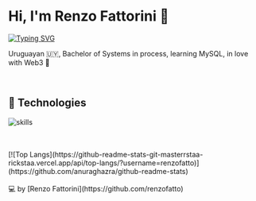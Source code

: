 # Hi, I'm Renzo Fattorini 👋

[![Typing SVG](https://readme-typing-svg.herokuapp.com?font=comfortaa&color=016EEA&size=24&width=500&lines=Uruguayan+software+developer;Currently+studying+Bachelor+of+Systems)](https://git.io/typing-svg)

Uruguayan 🇺🇾, Bachelor of Systems in process, learning MySQL, in love with Web3 💙

<br>

## 🔧 Technologies

![skills](https://skillicons.dev/icons?i=html,css,js,nodejs,mysql,mongodb,git,bash,c,cpp,cs,arduino,haskell,solidity,wordpress,vscode,ps,ai&theme=light&size=small)

<!---
[![Renzo's GitHub stats](https://github-readme-stats.vercel.app/api?username=renzofatto)](https://github.com/renzofatto/github-readme-stats)
[![Top Langs](https://github-readme-stats.vercel.app/api/top-langs/?username=renzofatto&layout=compact)](https://github.com/anuraghazra/github-readme-stats)
--->

<!---
<br>
<br>
<img src="https://github-readme-stats.vercel.app/api/top-langs/?username=renzofatto"/>
<br>
<br>

[![Renzo's GitHub stats](https://github-readme-stats.vercel.app/api?username=renzofatto)](https://github.com/anuraghazra/github-readme-stats&count_private=true)
--->
<br>
<br>
[![Top Langs](https://github-readme-stats-git-masterrstaa-rickstaa.vercel.app/api/top-langs/?username=renzofatto)](https://github.com/anuraghazra/github-readme-stats)

<br>
<br>
💻 by [Renzo Fattorini](https://github.com/renzofatto)
